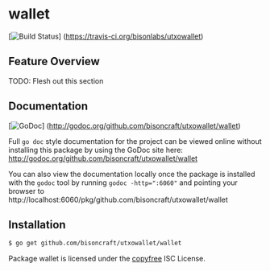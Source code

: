 wallet
======

[![Build Status](https://travis-ci.org/bisonlabs/utxowallet.png?branch=master)]
(https://travis-ci.org/bisonlabs/utxowallet)

## Feature Overview

TODO: Flesh out this section

## Documentation

[![GoDoc](https://godoc.org/github.com/bisoncraft/utxowallet/wallet?status.png)]
(http://godoc.org/github.com/bisoncraft/utxowallet/wallet)

Full `go doc` style documentation for the project can be viewed online without
installing this package by using the GoDoc site here:
http://godoc.org/github.com/bisoncraft/utxowallet/wallet

You can also view the documentation locally once the package is installed with
the `godoc` tool by running `godoc -http=":6060"` and pointing your browser to
http://localhost:6060/pkg/github.com/bisoncraft/utxowallet/wallet

## Installation

```bash
$ go get github.com/bisoncraft/utxowallet/wallet
```

Package wallet is licensed under the [copyfree](http://copyfree.org) ISC
License.
